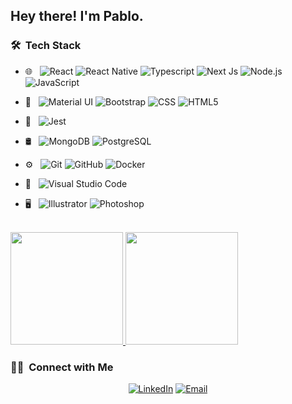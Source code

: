 <h2> Hey there! I'm Pablo.</h2>

<h3> 🛠 &nbsp;Tech Stack</h3>

- 🌐 &nbsp;
  ![React](https://img.shields.io/badge/-React-333333?style=flat&logo=react)
  ![React Native](https://img.shields.io/badge/-React%20Native-333333?style=flat&logo=react)
  ![Typescript](https://img.shields.io/badge/-Typescript-333333?style=flat&logo=typescript)
  ![Next Js](https://img.shields.io/badge/-Next.Js-333333?style=flat&logo=next.js)
  ![Node.js](https://img.shields.io/badge/-Node.js-333333?style=flat&logo=node.js)
  ![JavaScript](https://img.shields.io/badge/-JavaScript-333333?style=flat&logo=javascript)

- 🌠 &nbsp;
  ![Material UI](https://img.shields.io/badge/-Material%20UI-333333?style=flat&logo=material-ui)
  ![Bootstrap](https://img.shields.io/badge/-Bootstrap-333333?style=flat&logo=bootstrap&logoColor=563D7C)
  ![CSS](https://img.shields.io/badge/-CSS-333333?style=flat&logo=CSS3&logoColor=1572B6)
  ![HTML5](https://img.shields.io/badge/-HTML5-333333?style=flat&logo=HTML5)
  
- 🧪 &nbsp;
  ![Jest](https://img.shields.io/badge/-Jest-333333?style=flat&logo=jest)

- 🛢 &nbsp;
  ![MongoDB](https://img.shields.io/badge/-MongoDB-333333?style=flat&logo=mongodb)
  ![PostgreSQL](https://img.shields.io/badge/-PostgreSQL-333333?style=flat&logo=PostgreSQL)
- ⚙️ &nbsp;
  ![Git](https://img.shields.io/badge/-Git-333333?style=flat&logo=git)
  ![GitHub](https://img.shields.io/badge/-GitHub-333333?style=flat&logo=github)
  ![Docker](https://img.shields.io/badge/-Docker-333333?style=flat&logo=Docker)
- 🔧 &nbsp;
  ![Visual Studio Code](https://img.shields.io/badge/-Visual%20Studio%20Code-333333?style=flat&logo=visual-studio-code&logoColor=007ACC)
- 🖥 &nbsp;
  ![Illustrator](https://img.shields.io/badge/-Illustrator-333333?style=flat&logo=adobe-illustrator)
  ![Photoshop](https://img.shields.io/badge/-Photoshop-333333?style=flat&logo=adobe-photoshop)

<br/>

<a href="https://github.com/pablorodriguez-tk">
  <img height="180em" src="https://github-readme-stats.vercel.app/api?username=pablorodriguez-tk&theme=buefy&show_icons=true" />
  <img height="180em" src="https://github-readme-stats.vercel.app/api/top-langs/?username=pablorodriguez-tk&theme=buefy&layout=compact" />
</a>

<br/>

<h3> 🤝🏻 &nbsp;Connect with Me </h3>

<p align="center">
<a href="https://www.linkedin.com/in/pablo--rodriguez/"><img alt="LinkedIn" src="https://img.shields.io/badge/LinkedIn-Pablo%20Rodriguez-blue?style=flat-square&logo=linkedin"></a>
<a href="mailto:pablorodriguez88@gmail.com"><img alt="Email" src="https://img.shields.io/badge/Email-pablorodriguez88@gmail.com-blue?style=flat-square&logo=gmail"></a>
</p>
